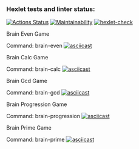 ### Hexlet tests and linter status:
[![Actions Status](https://github.com/Zyrael/frontend-project-lvl1/workflows/hexlet-check/badge.svg)](https://github.com/Zyrael/frontend-project-lvl1/actions)
[![Maintainability](https://api.codeclimate.com/v1/badges/58f10146ba0e14fb6cdc/maintainability)](https://codeclimate.com/github/Zyrael/frontend-project-lvl1/maintainability)
[![hexlet-check](https://github.com/Zyrael/frontend-project-lvl1/actions/workflows/hexlet-check.yml/badge.svg)](https://github.com/Zyrael/frontend-project-lvl1/actions/workflows/hexlet-check.yml)

Brain Even Game

Command: brain-even
[![asciicast](https://asciinema.org/a/ICnIMvqUeoZ9QkjbXp18FgGWI.svg)](https://asciinema.org/a/ICnIMvqUeoZ9QkjbXp18FgGWI)

Brain Calc Game

Command: brain-calc
[![asciicast](https://asciinema.org/a/jUwnLDx4IHmH6D70pdG72AJvX.svg)](https://asciinema.org/a/jUwnLDx4IHmH6D70pdG72AJvX)

Brain Gcd Game

Command: brain-gcd
[![asciicast](https://asciinema.org/a/4dWOpPuiguIz4thBWetAuFINe.svg)](https://asciinema.org/a/4dWOpPuiguIz4thBWetAuFINe)

Brain Progression Game

Command: brain-progression
[![asciicast](https://asciinema.org/a/6MvDY1vWEiVEQTYJ68olD09B4.svg)](https://asciinema.org/a/6MvDY1vWEiVEQTYJ68olD09B4)

Brain Prime Game

Command: brain-prime
[![asciicast](https://asciinema.org/a/xieT9R7mrKn94ckrd4DV0tPWX.svg)](https://asciinema.org/a/xieT9R7mrKn94ckrd4DV0tPWX)
